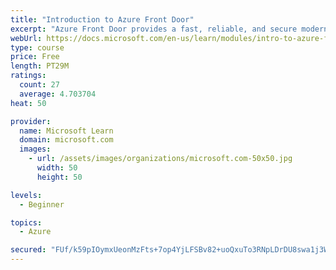 ```yaml
---
title: "Introduction to Azure Front Door"
excerpt: "Azure Front Door provides a fast, reliable, and secure modern cloud content delivery network, integrated with intelligent threat protection."
webUrl: https://docs.microsoft.com/en-us/learn/modules/intro-to-azure-front-door/
type: course
price: Free
length: PT29M
ratings:
  count: 27
  average: 4.703704
heat: 50

provider:
  name: Microsoft Learn
  domain: microsoft.com
  images:
    - url: /assets/images/organizations/microsoft.com-50x50.jpg
      width: 50
      height: 50

levels:
  - Beginner

topics:
  - Azure

secured: "FUf/k59pIOymxUeonMzFts+7op4YjLFSBv82+uoQxuTo3RNpLDrDU8swa1j3WK6VPerEj9FBvqso0a/jzxxz7av9qqrZxda2nX8BvDGOl2briCW6/ka8wbLjC/gNovqnt8vmyi+L4uj8MqeLB3WxBupfRSrVbqvzyZKJi/E2K3urHCGnSgIi8XafkSOJ7bYF6GOK0kNQAykaNhwqbpOn00MR5jdXO0ifdvbJUhhKgDXbAq53GjYN+F5SGhIM+CUSHx+vjLsatk6sI77AnO3wrZm+wQE6iITfcWpUQokhwT0GUmfGYaQh+8JkEfcLAcBuXioF57MfYqXah8LVCRQyyqxNjg6iLJyK0qh7qZQbsQCujNUencXyS26FnRAXcTlAKkqcg4RwLN2lvmQMyWf3aC27J3dkcA4r1d3KF8PXTy4=;Wv5XLR6S24+fNRuS8BVRVw=="
---
```


